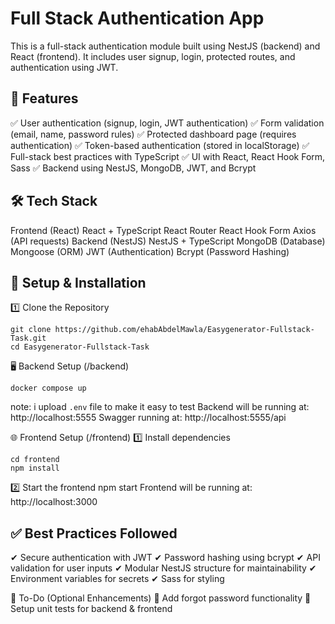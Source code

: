 # Full Stack Authentication App
This is a full-stack authentication module built using NestJS (backend) and React (frontend). It includes user signup, login, protected routes, and authentication using JWT.

## 📌 Features
✅ User authentication (signup, login, JWT authentication)
✅ Form validation (email, name, password rules)
✅ Protected dashboard page (requires authentication)
✅ Token-based authentication (stored in localStorage)
✅ Full-stack best practices with TypeScript
✅ UI with React, React Hook Form, Sass
✅ Backend using NestJS, MongoDB, JWT, and Bcrypt

## 🛠 Tech Stack
Frontend (React)
React + TypeScript
React Router
React Hook Form 
Axios (API requests)
Backend (NestJS)
NestJS + TypeScript
MongoDB (Database)
Mongoose (ORM)
JWT (Authentication)
Bcrypt (Password Hashing)


## 🚀 Setup & Installation
1️⃣ Clone the Repository
```
git clone https://github.com/ehabAbdelMawla/Easygenerator-Fullstack-Task.git
cd Easygenerator-Fullstack-Task
```

🖥 Backend Setup (/backend)
```
docker compose up
```
note: i upload `.env` file to make it easy to test
Backend will be running at: http://localhost:5555
Swagger running at: http://localhost:5555/api

🌐 Frontend Setup (/frontend)
1️⃣ Install dependencies
```
cd frontend
npm install
```
2️⃣ Start the frontend
npm start
Frontend will be running at: http://localhost:3000

## ✅ Best Practices Followed
✔ Secure authentication with JWT
✔ Password hashing using bcrypt
✔ API validation for user inputs
✔ Modular NestJS structure for maintainability
✔ Environment variables for secrets
✔ Sass for styling

📌 To-Do (Optional Enhancements)
🔹 Add forgot password functionality
🔹 Setup unit tests for backend & frontend